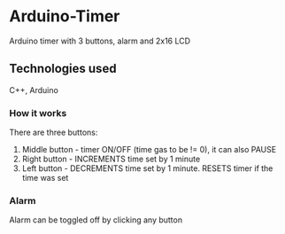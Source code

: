 # Arduino-Timer
Arduino timer with 3 buttons, alarm and 2x16 LCD

## Technologies used
C++, Arduino

### How it works
There are three buttons:
1) Middle button - timer ON/OFF (time gas to be != 0), it can also PAUSE
2) Right button - INCREMENTS time set by 1 minute
3) Left button - DECREMENTS time set by 1 minute. RESETS timer if the time was set

### Alarm
Alarm can be toggled off by clicking any button


